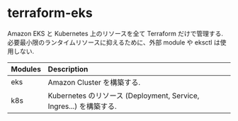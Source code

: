 # terraform-eks

Amazon EKS と Kubernetes 上のリソースを全て Terraform だけで管理する.
必要最小限のランタイムリソースに抑えるために、外部 module や eksctl は使用しない.

| Modules | Description |
|:--- |:--- |
| eks | Amazon Cluster を構築する. |
| k8s | Kubernetes のリソース (Deployment, Service, Ingres...) を構築する. |
